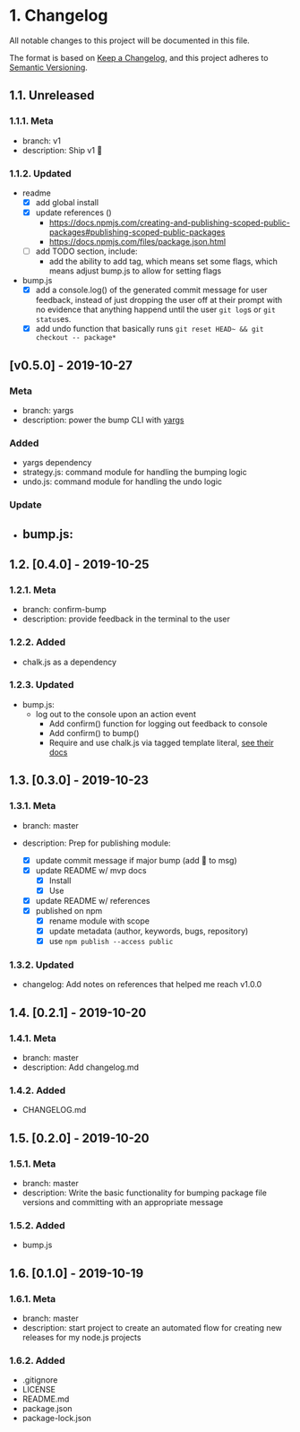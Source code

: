 # 1. Changelog

All notable changes to this project will be documented in this file.

The format is based on [Keep a Changelog](https://keepachangelog.com/en/1.0.0/),
and this project adheres to [Semantic Versioning](https://semver.org/spec/v2.0.0.html).

## 1.1. Unreleased

### 1.1.1. Meta

- branch: v1
- description: Ship v1 🚢

### 1.1.2. Updated

- readme
  - [x] add global install
  - [x] update references ()
    - https://docs.npmjs.com/creating-and-publishing-scoped-public-packages#publishing-scoped-public-packages
    - https://docs.npmjs.com/files/package.json.html
  - [ ] add TODO section, include:
    - add the ability to add tag, which means set some flags, which means adjust bump.js to allow for setting flags
- bump.js
  - [x] add a console.log() of the generated commit message for user feedback, instead of just dropping the user off at their prompt with no evidence that anything happend until the user `git log`s or `git status`es.
  - [x] add undo function that basically runs `git reset HEAD~ && git checkout -- package*`

## [v0.5.0] - 2019-10-27

### Meta

- branch: yargs
- description: power the bump CLI with [yargs](http://yargs.js.org/)

### Added

- yargs dependency
- strategy.js: command module for handling the bumping logic
- undo.js: command module for handling the undo logic

### Update

- ## bump.js:

## 1.2. [0.4.0] - 2019-10-25

### 1.2.1. Meta

- branch: confirm-bump
- description: provide feedback in the terminal to the user

### 1.2.2. Added

- chalk.js as a dependency

### 1.2.3. Updated

- bump.js:
  - log out to the console upon an action event
    - Add confirm() function for logging out feedback to console
    - Add confirm() to bump()
    - Require and use chalk.js via tagged template literal, [see their docs](https://www.npmjs.com/package/chalk#usage)

## 1.3. [0.3.0] - 2019-10-23

### 1.3.1. Meta

- branch: master
- description: Prep for publishing module:

  - [x] update commit message if major bump (add 🚢 to msg)
  - [x] update README w/ mvp docs
    - [x] Install
    - [x] Use
  - [x] update README w/ references
  - [x] published on npm
    - [x] rename module with scope
    - [x] update metadata (author, keywords, bugs, repository)
    - [x] use `npm publish --access public`

### 1.3.2. Updated

- changelog: Add notes on references that helped me reach v1.0.0

## 1.4. [0.2.1] - 2019-10-20

### 1.4.1. Meta

- branch: master
- description: Add changelog.md

### 1.4.2. Added

- CHANGELOG.md

## 1.5. [0.2.0] - 2019-10-20

### 1.5.1. Meta

- branch: master
- description: Write the basic functionality for bumping package file versions and committing with an appropriate message

### 1.5.2. Added

- bump.js

## 1.6. [0.1.0] - 2019-10-19

### 1.6.1. Meta

- branch: master
- description: start project to create an automated flow for creating new releases for my node.js projects

### 1.6.2. Added

- .gitignore
- LICENSE
- README.md
- package.json
- package-lock.json
